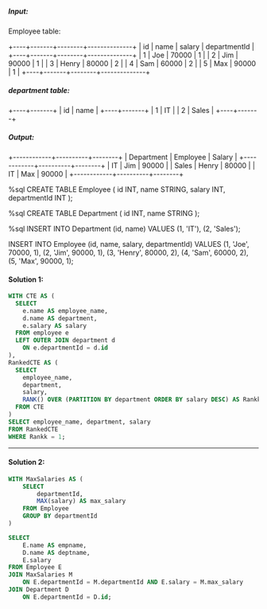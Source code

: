 ##### Input: 
Employee table:

+----+-------+--------+--------------+
| id | name  | salary | departmentId |
+----+-------+--------+--------------+
| 1  | Joe   | 70000  | 1            |
| 2  | Jim   | 90000  | 1            |
| 3  | Henry | 80000  | 2            |
| 4  | Sam   | 60000  | 2            |
| 5  | Max   | 90000  | 1            |
+----+-------+--------+--------------+

##### department table:

+----+-------+
| id | name  |
+----+-------+
| 1  | IT    |
| 2  | Sales |
+----+-------+
##### Output: 
+------------+----------+--------+
| Department | Employee | Salary |
+------------+----------+--------+
| IT         | Jim      | 90000  |
| Sales      | Henry    | 80000  |
| IT         | Max      | 90000  |
+------------+----------+--------+

%sql
CREATE TABLE Employee (
    id INT,
    name STRING,
    salary INT,
    departmentId INT
);

%sql
CREATE TABLE Department (
    id INT,
    name STRING
);

%sql
INSERT INTO Department (id, name) VALUES
(1, 'IT'),
(2, 'Sales');

INSERT INTO Employee (id, name, salary, departmentId) VALUES
(1, 'Joe', 70000, 1),
(2, 'Jim', 90000, 1),
(3, 'Henry', 80000, 2),
(4, 'Sam', 60000, 2),
(5, 'Max', 90000, 1);


#### Solution 1:
```sql
WITH CTE AS (
  SELECT 
    e.name AS employee_name,
    d.name AS department,
    e.salary AS salary
  FROM employee e
  LEFT OUTER JOIN department d
    ON e.departmentId = d.id
),
RankedCTE AS (
  SELECT 
    employee_name, 
    department, 
    salary,
    RANK() OVER (PARTITION BY department ORDER BY salary DESC) AS Rankk
  FROM CTE
)
SELECT employee_name, department, salary
FROM RankedCTE
WHERE Rankk = 1;
```
----------
#### Solution 2:
```sql
WITH MaxSalaries AS (
    SELECT 
        departmentId,
        MAX(salary) AS max_salary
    FROM Employee
    GROUP BY departmentId
)

SELECT 
    E.name AS empname,
    D.name AS deptname,
    E.salary
FROM Employee E
JOIN MaxSalaries M
    ON E.departmentId = M.departmentId AND E.salary = M.max_salary
JOIN Department D
    ON E.departmentId = D.id;
```
